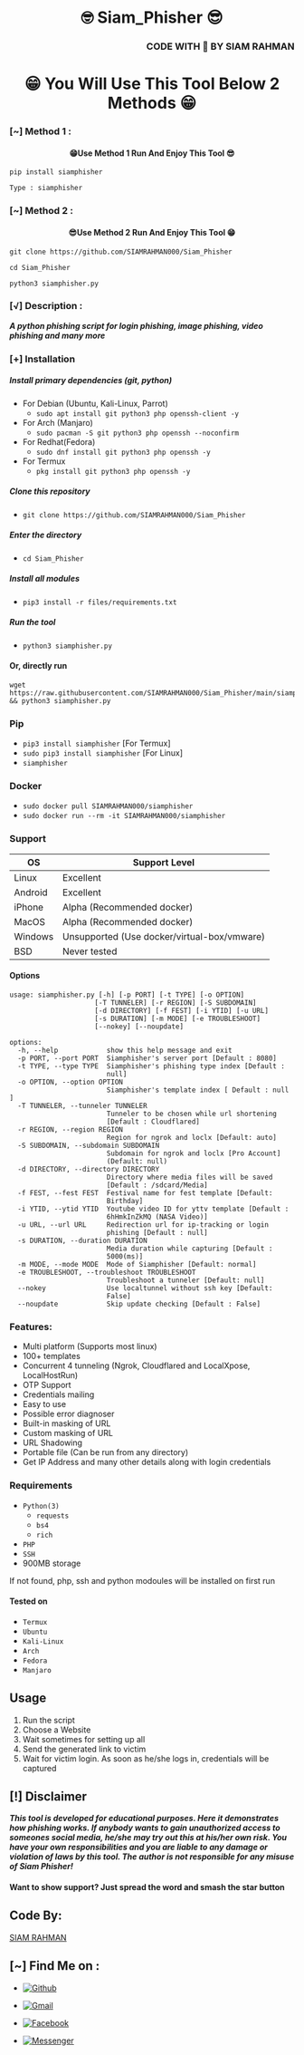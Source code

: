 <h1 align="center">🤓 Siam_Phisher 😎</h1>

<h3 align="right">CODE WITH 💚 BY SIAM RAHMAN </h3>


<h1 align="center">😁 You Will Use This Tool Below 2 Methods 😁</h1>


### [~] Method 1 :

<h4 align="center">😁Use Method 1 Run And Enjoy This Tool 😎</h4>

```
pip install siamphisher
```
```
Type : siamphisher
```

### [~] Method 2 :

<h4 align="center">😎Use Method 2 Run And Enjoy This Tool 😁</h4>

```
git clone https://github.com/SIAMRAHMAN000/Siam_Phisher
```
```
cd Siam_Phisher
```
```
python3 siamphisher.py
```

### [√] Description :

***A python phishing script for login phishing, image phishing, video phishing and many more***

### [+] Installation

##### Install primary dependencies (git, python)

 - For Debian (Ubuntu, Kali-Linux, Parrot)
    - ```sudo apt install git python3 php openssh-client -y```
 - For Arch (Manjaro)
    - ```sudo pacman -S git python3 php openssh --noconfirm```
 - For Redhat(Fedora)
    - ```sudo dnf install git python3 php openssh -y```
 - For Termux
    - ```pkg install git python3 php openssh -y```

##### Clone this repository

 - ```git clone https://github.com/SIAMRAHMAN000/Siam_Phisher```

##### Enter the directory
 - ```cd Siam_Phisher```

##### Install all modules
 - ```pip3 install -r files/requirements.txt```

##### Run the tool
 - ```python3 siamphisher.py```

#### Or, directly run
```
wget https://raw.githubusercontent.com/SIAMRAHMAN000/Siam_Phisher/main/siamphisher.py && python3 siamphisher.py

```

### Pip
 - `pip3 install siamphisher` [For Termux]
 - `sudo pip3 install siamphisher` [For Linux]
 - `siamphisher`

### Docker

 - `sudo docker pull SIAMRAHMAN000/siamphisher`
 - `sudo docker run --rm -it SIAMRAHMAN000/siamphisher`


### Support

OS         | Support Level
-----------|--------------
Linux      | Excellent
Android    | Excellent
iPhone     | Alpha (Recommended docker)
MacOS      | Alpha (Recommended docker)
Windows    | Unsupported (Use docker/virtual-box/vmware)
BSD        | Never tested

#### Options

```
usage: siamphisher.py [-h] [-p PORT] [-t TYPE] [-o OPTION]
                     [-T TUNNELER] [-r REGION] [-S SUBDOMAIN]
                     [-d DIRECTORY] [-f FEST] [-i YTID] [-u URL]
                     [-s DURATION] [-m MODE] [-e TROUBLESHOOT]
                     [--nokey] [--noupdate]

options:
  -h, --help            show this help message and exit
  -p PORT, --port PORT  Siamphisher's server port [Default : 8080]
  -t TYPE, --type TYPE  Siamphisher's phishing type index [Default :
                        null]
  -o OPTION, --option OPTION
                        Siamphisher's template index [ Default : null ]
  -T TUNNELER, --tunneler TUNNELER
                        Tunneler to be chosen while url shortening
                        [Default : Cloudflared]
  -r REGION, --region REGION
                        Region for ngrok and loclx [Default: auto]
  -S SUBDOMAIN, --subdomain SUBDOMAIN
                        Subdomain for ngrok and loclx [Pro Account]
                        (Default: null)
  -d DIRECTORY, --directory DIRECTORY
                        Directory where media files will be saved
                        [Default : /sdcard/Media]
  -f FEST, --fest FEST  Festival name for fest template [Default:
                        Birthday]
  -i YTID, --ytid YTID  Youtube video ID for yttv template [Default :
                        6hHmkInZkMQ (NASA Video)]
  -u URL, --url URL     Redirection url for ip-tracking or login
                        phishing [Default : null]
  -s DURATION, --duration DURATION
                        Media duration while capturing [Default :
                        5000(ms)]
  -m MODE, --mode MODE  Mode of Siamphisher [Default: normal]
  -e TROUBLESHOOT, --troubleshoot TROUBLESHOOT
                        Troubleshoot a tunneler [Default: null]
  --nokey               Use localtunnel without ssh key [Default:
                        False]
  --noupdate            Skip update checking [Default : False]
```

### Features:

 - Multi platform (Supports most linux)
 - 100+ templates
 - Concurrent 4 tunneling (Ngrok, Cloudflared and LocalXpose, LocalHostRun)
 - OTP Support
 - Credentials mailing
 - Easy to use
 - Possible error diagnoser
 - Built-in masking of URL
 - Custom masking of URL
 - URL Shadowing
 - Portable file (Can be run from any directory)
 - Get IP Address and many other details along with login credentials


### Requirements

 - `Python(3)`
   - `requests`
   - `bs4`
   - `rich`
 - `PHP`
 - `SSH`
 - 900MB storage
 
If not found, php, ssh and python modoules will be installed on first run

#### Tested on

 - `Termux`
 - `Ubuntu`
 - `Kali-Linux`
 - `Arch`
 - `Fedora`
 - `Manjaro`

## Usage

1. Run the script
2. Choose a Website
3. Wait sometimes for setting up all
4. Send the generated link to victim
5. Wait for victim login. As soon as he/she logs in, credentials will be captured

## [!] Disclaimer
***This tool is developed for educational purposes. Here it demonstrates how phishing works. If anybody wants to gain unauthorized access to someones social media, he/she may try out this at his/her own risk. You have your own responsibilities and you are liable to any damage or violation of laws by this tool. The author is not responsible for any misuse of Siam Phisher!***

#### Want to show support? Just spread the word and smash the star button

## Code By:

[SIAM RAHMAN](https://github.com/SIAMRAHMAN000/)

## [~] Find Me on :

- [![Github](https://img.shields.io/badge/Github-SIAMRAHMAN000-green?style=for-the-badge&logo=github)](https://github.com/KasRoudra)

- [![Gmail](https://img.shields.io/badge/Gmail-s14mbro1@gmail.com-green?style=for-the-badge&logo=gmail)](mailto:kasroudrakrd@gmail.com)

- [![Facebook](https://img.shields.io/badge/Facebook-SkillSiam-green?style=for-the-badge&logo=facebook)](https://facebook.com/KasRoudra)

- [![Messenger](https://img.shields.io/badge/Messenger-SkillSiam-green?style=for-the-badge&logo=messenger)](https://m.me/skillsiam1245)


